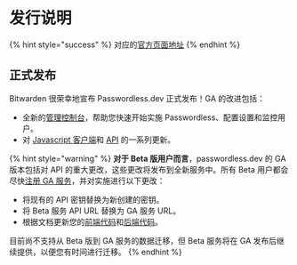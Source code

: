# 发行说明

{% hint style="success" %}
对应的[官方页面地址](https://docs.passwordless.dev/guide/releasenotes.html)
{% endhint %}

## 正式发布 <a href="#general-availability" id="general-availability"></a>

Bitwarden 很荣幸地宣布 Passwordless.dev 正式发布！GA 的改进包括：

* 全新的[管理控制台](admin-console.md)，帮助您快速开始实施 Passwordless、配置设置和监控用户。
* 对 [Javascript 客户端](frontend/javascript.md)和 [API](api.md) 的一系列更新。

{% hint style="warning" %}
**对于 Beta 版用户而言**，passwordless.dev 的 GA 版本包括对 API 的重大更改，这些更改将发布到全新服务中。所有 Beta 用户都会尽快[注册 GA 服务](release-notes.md)，并对实施进行以下更改：

* 将现有的 API 密钥替换为新创建的密钥。
* 将 Beta 服务 API URL 替换为 GA 服务 URL。
* 根据文档更新您的[前端代码](frontend/javascript.md)和[后端代码](api.md)。

目前尚不支持从 Beta 版到 GA 服务的数据迁移，但 Beta 服务将在 GA 发布后继续提供，以便您有时间进行迁移。
{% endhint %}
